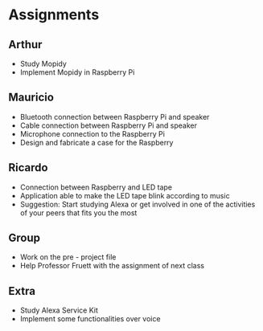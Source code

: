 # Assignments

## Arthur

* Study Mopidy
* Implement Mopidy in Raspberry Pi

## Mauricio

* Bluetooth connection between Raspberry Pi and speaker
* Cable connection between Raspberry Pi and speaker
* Microphone connection to the Raspberry Pi
* Design and fabricate a case for the Raspberry 

## Ricardo

* Connection between Raspberry and LED tape
* Application able to make the LED tape blink according to music
* Suggestion: Start studying Alexa or get involved in one of the activities of your peers that fits you the most


## Group

* Work on the pre - project file
* Help Professor Fruett with the assignment of next class

## Extra

* Study Alexa Service Kit
* Implement some functionalities over voice


